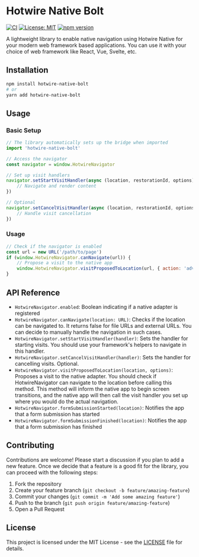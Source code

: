 # Hotwire Native Bolt

[![CI](https://github.com/jaysson/hotwire-native-bolt/actions/workflows/main.yml/badge.svg)](https://github.com/jaysson/hotwire-native-bolt/actions/workflows/main.yml)
[![License: MIT](https://img.shields.io/badge/License-MIT-blue.svg)](https://opensource.org/licenses/MIT)
[![npm version](https://badge.fury.io/js/hotwire-native-bolt.svg)](https://badge.fury.io/js/hotwire-native-bolt)

A lightweight library to enable native navigation using Hotwire Native for your modern web framework based applications. You can use it with your choice of web framework like React, Vue, Svelte, etc.

## Installation

```bash
npm install hotwire-native-bolt
# or
yarn add hotwire-native-bolt
```

## Usage

### Basic Setup

```javascript
// The library automatically sets up the bridge when imported
import 'hotwire-native-bolt'

// Access the navigator
const navigator = window.HotwireNavigator

// Set up visit handlers
navigator.setStartVisitHandler(async (location, restorationId, options) => {
	// Navigate and render content
})

// Optional
navigator.setCancelVisitHandler(async (location, restorationId, options) => {
	// Handle visit cancellation
})
```

### Usage

```javascript
// Check if the navigator is enabled
const url = new URL('/path/to/page')
if (window.HotwireNavigator.canNavigate(url)) {
	// Propose a visit to the native app
	window.HotwireNavigator.visitProposedToLocation(url, { action: 'advance' })
}
```

## API Reference

- `HotwireNavigator.enabled`: Boolean indicating if a native adapter is registered
- `HotwireNavigator.canNavigate(location: URL)`: Checks if the location can be navigated to. It returns false for file URLs and external URLs. You can decide to manually handle the navigation in such cases.
- `HotwireNavigator.setStartVisitHandler(handler)`: Sets the handler for starting visits. You should use your framework's helpers to navigate in this handler.
- `HotwireNavigator.setCancelVisitHandler(handler)`: Sets the handler for cancelling visits. Optional.
- `HotwireNavigator.visitProposedToLocation(location, options)`: Proposes a visit to the native adapter. You should check if HotwireNavigator can navigate to the location before calling this method. This method will inform the native app to begin screen transitions, and the native app will then call the visit handler you set up where you would do the actual navigation.
- `HotwireNavigator.formSubmissionStarted(location)`: Notifies the app that a form submission has started
- `HotwireNavigator.formSubmissionFinished(location)`: Notifies the app that a form submission has finished

## Contributing

Contributions are welcome! Please start a discussion if you plan to add a new feature. Once we decide that a feature is a good fit for the library, you can proceed with the following steps:

1. Fork the repository
2. Create your feature branch (`git checkout -b feature/amazing-feature`)
3. Commit your changes (`git commit -m 'Add some amazing feature'`)
4. Push to the branch (`git push origin feature/amazing-feature`)
5. Open a Pull Request

## License

This project is licensed under the MIT License - see the [LICENSE](LICENSE) file for details.
